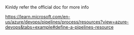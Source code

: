 Kinldy refer the official doc for more info

https://learn.microsoft.com/en-us/azure/devops/pipelines/process/resources?view=azure-devops&tabs=example#define-a-pipelines-resource
